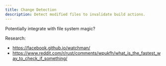 ```yaml
---
title: Change Detection
description: Detect modified files to invalidate build actions.
---
```


Potentially integrate with file system magic?

Research:

- https://facebook.github.io/watchman/
- https://www.reddit.com/r/rust/comments/wpukfh/what_is_the_fastest_way_to_check_if_something/
